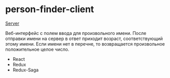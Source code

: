 # person-finder-client

[Server](https://github.com/roman-rebrov/find-person-task)


Веб-интерфейс с полем ввода
для произвольного имени. После отправки имени на сервер
в ответ приходит возраст, соответствующий этому
имени. Если имени нет в перечне, то возвращается
произвольное положительное целое число.

* React
* Redux
* Redux-Saga
